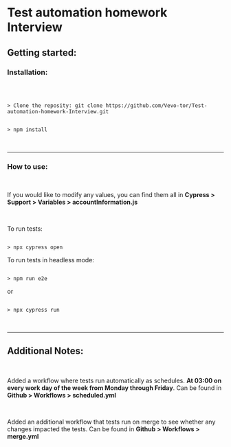 # Test automation homework Interview
## Getting started:  


### **Installation**:

<br>

```

> Clone the reposity: git clone https://github.com/Vevo-tor/Test-automation-homework-Interview.git

```

```

> npm install

```

<br>

---

### **How to use**:

<br>

If you would like to modify any values, you can find them all in **Cypress > Support > Variables > accountInformation.js**

<br>

To run tests:
```

> npx cypress open

```
To run tests in headless mode:
```

> npm run e2e 

```
or

```

> npx cypress run

```


<br>

---



## Additional Notes:

<br>

Added a workflow where tests run automatically as schedules. **At 03:00 on every work day of the week from Monday through Friday**. Can be found in **Github > Workflows > scheduled.yml**

<br>

Added an additional workflow that tests run on merge to see whether any changes impacted the tests. Can be found in **Github > Workflows > merge.yml**